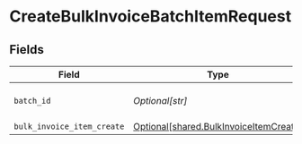 # CreateBulkInvoiceBatchItemRequest


## Fields

| Field                                                                                      | Type                                                                                       | Required                                                                                   | Description                                                                                |
| ------------------------------------------------------------------------------------------ | ------------------------------------------------------------------------------------------ | ------------------------------------------------------------------------------------------ | ------------------------------------------------------------------------------------------ |
| `batch_id`                                                                                 | *Optional[str]*                                                                            | :heavy_check_mark:                                                                         | Unique identifier for a batch                                                              |
| `bulk_invoice_item_create`                                                                 | [Optional[shared.BulkInvoiceItemCreate]](undefined/models/shared/bulkinvoiceitemcreate.md) | :heavy_minus_sign:                                                                         | N/A                                                                                        |